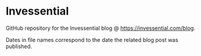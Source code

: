 # Invessential
GitHub repository for the Invessential blog @ https://invessential.com/blog.

Dates in file names correspond to the date the related blog post was published.
